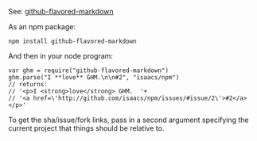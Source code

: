 See:
[github-flavored-markdown](http://github.github.com/github-flavored-markdown/)

As an npm package:

    npm install github-flavored-markdown

And then in your node program:

    var ghm = require("github-flavored-markdown")
    ghm.parse("I **love** GHM.\n\n#2", "isaacs/npm")
    // returns:
    // '<p>I <strong>love</strong> GHM.  '+
    // '<a href=\'http://github.com/isaacs/npm/issues/#issue/2\'>#2</a></p>'

To get the sha/issue/fork links, pass in a second argument specifying
the current project that things should be relative to.
